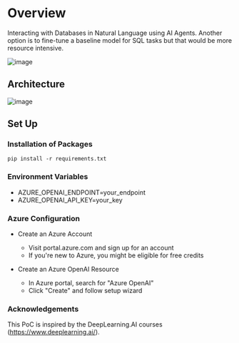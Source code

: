 # Overview
Interacting with Databases in Natural Language using AI Agents. Another option is to fine-tune a baseline model for SQL tasks but that would be more resource intensive.

![image](https://github.com/user-attachments/assets/870a4016-01c9-4efe-bb59-1347a507661b)

## Architecture

![image](https://github.com/user-attachments/assets/72005205-5a3c-4d04-8fd2-69f41b6ff744)

## Set Up

### Installation of Packages
    pip install -r requirements.txt
    
### Environment Variables
   - AZURE_OPENAI_ENDPOINT=your_endpoint
   - AZURE_OPENAI_API_KEY=your_key

### Azure Configuration
  - Create an Azure Account
    - Visit portal.azure.com and sign up for an account
    - If you're new to Azure, you might be eligible for free credits

  - Create an Azure OpenAI Resource
    - In Azure portal, search for "Azure OpenAI"
    - Click "Create" and follow setup wizard

 ### Acknowledgements
   This PoC is inspired by the DeepLearning.AI courses (https://www.deeplearning.ai/).

